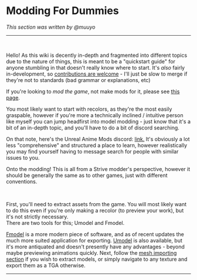 # Modding For Dummies
*This section was written by @muuyo*

<hr>
<br>

Hello! As this wiki is decently in-depth and fragmented into different topics due to the nature of things, this is meant to be a "quickstart guide" for anyone stumbling in that doesn't really know where to start. It's *also* fairly in-development, so [contributions are welcome](https://github.com/muuyo/asw-modding-book) - I'll just be slow to merge if they're not to standards (bad grammar or explanations, etc)

If you're looking to *mod the game*, not make mods for it, please see [this page](https://gamebanana.com/tuts/14186).

You most likely want to start with recolors, as they're the most easily graspable, however if you're more a technically inclined / intuitive person like myself you can jump headfirst into model modding - just know that it's a bit of an in-depth topic, and you'll have to do a bit of discord searching.

On that note, here's the Unreal Anime Mods discord: [link.](https://discord.gg/tgFrebr)
 It's obviously a lot less "comprehensive" and structured a place to learn, however realistically you may find yourself having to message search for people with similar issues to you.

 Onto the modding!
 This is all from a Strive modder's perspective, however it should be generally the same as to other games, just with different conventions.

<br>

First, you'll need to extract assets from the game. You will most likely want to do this even if you're only making a recolor (to preview your work), but it's not strictly necessary. <br>
There are two tools for this; Umodel and Fmodel. 

[Fmodel](../tools/fmodel.md) is a more modern piece of software, and as of recent updates the much more suited application for exporting. [Umodel](../tools/umodel.md) is also available, but it's more antiquated and doesn't presently have any advantages - beyond maybe previewing animations quickly. 
Next, follow the [mesh importing section](../modding-mesh/mesh-importing.md) if you wish to extract models, or simply navigate to any texture and export them as a TGA otherwise.

<hr>

